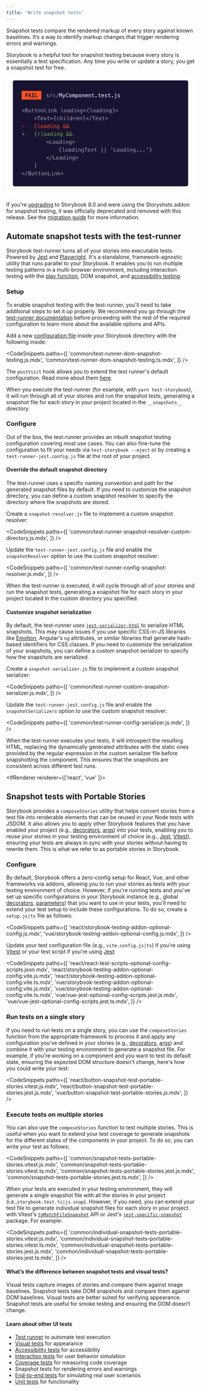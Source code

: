 ```yaml
---
title: 'Write snapshot tests'
---
```


Snapshot tests compare the rendered markup of every story against known baselines. It’s a way to identify markup changes that trigger rendering errors and warnings.

Storybook is a helpful tool for snapshot testing because every story is essentially a test specification. Any time you write or update a story, you get a snapshot test for free.

![Example Snapshot test](./snapshot-test.png)

<Callout variant="info">

If you're [upgrading](../configure/upgrading.md) to Storybook 8.0 and were using the Storyshots addon for snapshot testing, it was officially deprecated and removed with this release. See the [migration guide](./storyshots-migration-guide.md) for more information.

</Callout>

## Automate snapshot tests with the test-runner

Storybook test-runner turns all of your stories into executable tests. Powered by [Jest](https://jestjs.io/) and [Playwright](https://playwright.dev/). It's a standalone, framework-agnostic utility that runs parallel to your Storybook. It enables you to run multiple testing patterns in a multi-browser environment, including interaction testing with the [play function](./interaction-testing.md), DOM snapshot, and [accessibility testing](./accessibility-testing.md).

### Setup

To enable snapshot testing with the test-runner, you'll need to take additional steps to set it up properly. We recommend you go through the [test-runner documentation](./test-runner.md) before proceeding with the rest of the required configuration to learn more about the available options and APIs.

Add a new [configuration file](./test-runner.md#test-hook-api) inside your Storybook directory with the following inside:

<!-- prettier-ignore-start -->

<CodeSnippets
  paths={[
    'common/test-runner-dom-snapshot-testing.js.mdx',
    'common/test-runner-dom-snapshot-testing.ts.mdx',
  ]}
/>

<!-- prettier-ignore-end -->

<Callout variant="info" icon="💡">

The `postVisit` hook allows you to extend the test runner's default configuration. Read more about them [here](./test-runner.md#test-hook-api).

</Callout>

When you execute the test-runner (for example, with `yarn test-storybook`), it will run through all of your stories and run the snapshot tests, generating a snapshot file for each story in your project located in the `__snapshots__` directory.

### Configure

Out of the box, the test-runner provides an inbuilt snapshot testing configuration covering most use cases. You can also fine-tune the configuration to fit your needs via `test-storybook --eject` or by creating a `test-runner-jest.config.js` file at the root of your project.

#### Override the default snapshot directory

The test-runner uses a specific naming convention and path for the generated snapshot files by default. If you need to customize the snapshot directory, you can define a custom snapshot resolver to specify the directory where the snapshots are stored.

Create a `snapshot-resolver.js` file to implement a custom snapshot resolver:

<!-- prettier-ignore-start -->

<CodeSnippets
  paths={[
    'common/test-runner-snapshot-resolver-custom-directory.js.mdx',
  ]}
/>

<!-- prettier-ignore-end -->

Update the `test-runner-jest.config.js` file and enable the `snapshotResolver` option to use the custom snapshot resolver:

<!-- prettier-ignore-start -->

<CodeSnippets
  paths={[
    'common/test-runner-config-snapshot-resolver.js.mdx',
  ]}
/>

<!-- prettier-ignore-end -->

When the test-runner is executed, it will cycle through all of your stories and run the snapshot tests, generating a snapshot file for each story in your project located in the custom directory you specified.

#### Customize snapshot serialization

By default, the test-runner uses [`jest-serializer-html`](https://github.com/algolia/jest-serializer-html) to serialize HTML snapshots. This may cause issues if you use specific CSS-in-JS libraries like [Emotion](https://emotion.sh/docs/introduction), Angular's `ng` attributes, or similar libraries that generate hash-based identifiers for CSS classes. If you need to customize the serialization of your snapshots, you can define a custom snapshot serializer to specify how the snapshots are serialized.

Create a `snapshot-serializer.js` file to implement a custom snapshot serializer:

<!-- prettier-ignore-start -->

<CodeSnippets
  paths={[
    'common/test-runner-custom-snapshot-serializer.js.mdx',
  ]}
/>

<!-- prettier-ignore-end -->

Update the `test-runner-jest.config.js` file and enable the `snapshotSerializers` option to use the custom snapshot resolver:

<!-- prettier-ignore-start -->

<CodeSnippets
  paths={[
    'common/test-runner-config-serializer.js.mdx',
  ]}
/>

<!-- prettier-ignore-end -->

When the test-runner executes your tests, it will introspect the resulting HTML, replacing the dynamically generated attributes with the static ones provided by the regular expression in the custom serializer file before snapshotting the component. This ensures that the snapshots are consistent across different test runs.

<IfRenderer renderer={['react', 'vue' ]}>

<!-- Needs better heading -->

## Snapshot tests with Portable Stories

Storybook provides a `composeStories` utility that helps convert stories from a test file into renderable elements that can be reused in your Node tests with JSDOM. It also allows you to apply other Storybook features that you have enabled your project (e.g., [decorators](../writing-stories/decorators.md), [args](../writing-stories/args.md)) into your tests, enabling you to reuse your stories in your testing environment of choice (e.g., [Jest](https://jestjs.io/), [Vitest](https://vitest.dev/)), ensuring your tests are always in sync with your stories without having to rewrite them. This is what we refer to as portable stories in Storybook.

### Configure

By default, Storybook offers a zero-config setup for React, Vue, and other frameworks via addons, allowing you to run your stories as tests with your testing environment of choice. However, if you're running tests and you've set up specific configurations in your Storybook instance (e.g., global [decorators](../writing-stories/decorators.md#global-decorators), [parameters](../writing-stories/parameters.md#global-parameters)) that you want to use in your tests, you'll need to extend your test setup to include these configurations. To do so, create a `setup.js|ts` file as follows:

<!-- prettier-ignore-start -->

<CodeSnippets
  paths={[
    'react/storybook-testing-addon-optional-config.js.mdx',
    'vue/storybook-testing-addon-optional-config.js.mdx',
  ]}
/>

<!-- prettier-ignore-end -->

Update your test configuration file (e.g., `vite.config.js|ts`) if you're using [Vitest](https://vitest.dev/) or your test script if you're using [Jest](https://jestjs.io/):

<!-- prettier-ignore-start -->

<CodeSnippets
  paths={[
    'react/react-test-scripts-optional-config-scripts.json.mdx',
    'react/storybook-testing-addon-optional-config.vite.js.mdx',
    'react/storybook-testing-addon-optional-config.vite.ts.mdx',
    'vue/storybook-testing-addon-optional-config.vite.js.mdx',
    'vue/storybook-testing-addon-optional-config.vite.ts.mdx',
    'vue/vue-jest-optional-config-scripts.jest.js.mdx',
    'vue/vue-jest-optional-config-scripts.jest.ts.mdx',
  ]}
/>

<!-- prettier-ignore-end -->

### Run tests on a single story

If you need to run tests on a single story, you can use the `composeStories` function from the appropriate framework to process it and apply any configuration you've defined in your stories (e.g., [decorators](../writing-stories/decorators.md), [args](../writing-stories/args.md)) and combine it with your testing environment to generate a snapshot file. For example, if you're working on a component and you want to test its default state, ensuring the expected DOM structure doesn't change, here's how you could write your test:

<!-- prettier-ignore-start -->

<CodeSnippets
  paths={[
    'react/button-snapshot-test-portable-stories.vitest.js.mdx',
    'react/button-snapshot-test-portable-stories.jest.js.mdx',
    'vue/button-snapshot-test-portable-stories.js.mdx',
  ]}
/>

<!-- prettier-ignore-end -->

### Execute tests on multiple stories

You can also use the `composeStories` function to test multiple stories. This is useful when you want to extend your test coverage to generate snapshots for the different states of the components in your project. To do so, you can write your test as follows:

<!-- prettier-ignore-start -->

<CodeSnippets
  paths={[
    'common/snapshot-tests-portable-stories.vitest.js.mdx',
    'common/snapshot-tests-portable-stories.vitest.ts.mdx',
    'common/snapshot-tests-portable-stories.jest.js.mdx',
    'common/snapshot-tests-portable-stories.jest.ts.mdx',
  ]}
/>

<!-- prettier-ignore-end -->

When your tests are executed in your testing environment, they will generate a single snapshot file with all the stories in your project (i.e.,`storybook.test.ts|js.snap`). However, if you need, you can extend your test file to generate individual snapshot files for each story in your project with Vitest's [`toMatchFileSnapshot`](https://vitest.dev/guide/snapshot.html#file-snapshots) API or Jest's [`jest-specific-snapshot`](https://github.com/igor-dv/jest-specific-snapshot) package. For example:

<!-- prettier-ignore-start -->

<CodeSnippets
  paths={[
    'common/individual-snapshot-tests-portable-stories.vitest.js.mdx',
    'common/individual-snapshot-tests-portable-stories.vitest.ts.mdx',
    'common/individual-snapshot-tests-portable-stories.jest.js.mdx',
    'common/individual-snapshot-tests-portable-stories.jest.ts.mdx',
  ]}
/>

<!-- prettier-ignore-end -->

</IfRenderer>

#### What’s the difference between snapshot tests and visual tests?

Visual tests capture images of stories and compare them against image baselines. Snapshot tests take DOM snapshots and compare them against DOM baselines. Visual tests are better suited for verifying appearance. Snapshot tests are useful for smoke testing and ensuring the DOM doesn’t change.

#### Learn about other UI tests

- [Test runner](./test-runner.md) to automate test execution
- [Visual tests](./visual-testing.md) for appearance
- [Accessibility tests](./accessibility-testing.md) for accessibility
- [Interaction tests](./interaction-testing.md) for user behavior simulation
- [Coverage tests](./test-coverage.md) for measuring code coverage
- Snapshot tests for rendering errors and warnings
- [End-to-end tests](./stories-in-end-to-end-tests.md) for simulating real user scenarios
- [Unit tests](./stories-in-unit-tests.md) for functionality
